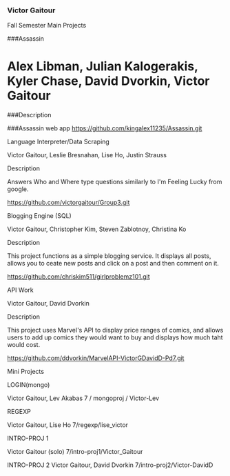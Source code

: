 
### Victor Gaitour
Fall Semester
Main Projects

###Assassin

Alex Libman, Julian Kalogerakis, Kyler Chase, David Dvorkin, Victor Gaitour
==============
###Description

###Assassin web app
https://github.com/kingalex11235/Assassin.git 

Language Interpreter/Data Scraping

Victor Gaitour, Leslie Bresnahan, Lise Ho, Justin Strauss

Description

Answers Who and Where type questions similarly to I'm Feeling Lucky from google.

https://github.com/victorgaitour/Group3.git

Blogging Engine (SQL)

Victor Gaitour, Christopher Kim, Steven Zablotnoy, Christina Ko

Description

This project functions as a simple blogging service. It displays all posts, allows you to ceate new posts and click on a post and then comment on it.

https://github.com/chriskim511/girlproblemz101.git

API Work

Victor Gaitour, David Dvorkin

Description

This project uses Marvel's API to display price ranges of comics, and allows users to add up comics they would want to buy and displays how much taht would cost.

https://github.com/ddvorkin/MarvelAPI-VictorGDavidD-Pd7.git

Mini Projects

LOGIN(mongo)

Victor Gaitour, Lev Akabas
7 / mongoproj / Victor-Lev

REGEXP

Victor Gaitour, Lise Ho
7/regexp/lise_victor

INTRO-PROJ 1

Victor Gaitour (solo)
7/intro-proj1/Victor_Gaitour

INTRO-PROJ 2
Victor Gaitour, David Dvorkin
7/intro-proj2/Victor-DavidD
